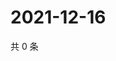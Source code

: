 # 2021-12-16

共 0 条

<!-- BEGIN WEIBO -->
<!-- 最后更新时间 Thu Dec 16 2021 09:48:37 GMT+0800 (China Standard Time) -->

<!-- END WEIBO -->
